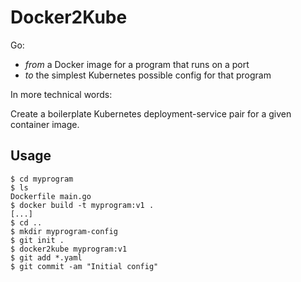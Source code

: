 # Docker2Kube

Go:

* _from_ a Docker image for a program that runs on a port
* _to_ the simplest Kubernetes possible config for that program

In more technical words:

Create a boilerplate Kubernetes deployment-service pair for a given container image.

## Usage

```
$ cd myprogram
$ ls
Dockerfile main.go
$ docker build -t myprogram:v1 .
[...]
$ cd ..
$ mkdir myprogram-config
$ git init .
$ docker2kube myprogram:v1
$ git add *.yaml
$ git commit -am "Initial config"
```

